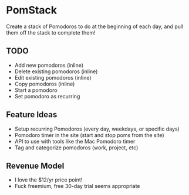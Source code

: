 PomStack
========

Create a stack of Pomodoros to do at the beginning of each day, and pull them off the stack to complete them!

TODO
----

* Add new pomodoros (inline)
* Delete existing pomodoros (inline)
* Edit existing pomodoros (inline)
* Copy pomodoros (inline)
* Start a pomodoro
* Set pomodoro as recurring

Feature Ideas
-------------

- Setup recurring Pomodoros (every day, weekdays, or specific days)
- Pomodoro timer in the site (start and stop poms from the site)
- API to use with tools like the Mac Pomodoro timer
- Tag and categorize pomodoros (work, project, etc)


Revenue Model
-------------

- I love the $12/yr price point!
- Fuck freemium, free 30-day trial seems appropriate

